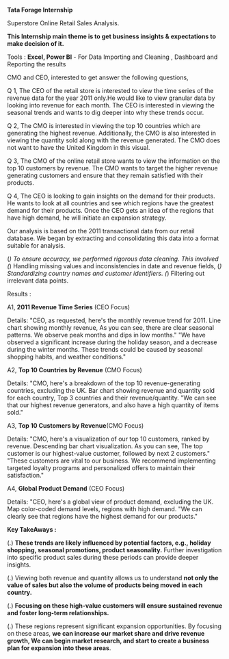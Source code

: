 **Tata Forage Internship**

Superstore Online Retail Sales Analysis.

**This Internship main theme is to get business insights & expectations to make decision of it.**

Tools : 
**Excel, Power BI** -  For Data Importing and Cleaning , Dashboard and Reporting the results

CMO and CEO, interested to get answer the following questions,

Q 1, The CEO of the retail store is interested to view the time series of the revenue data for the year 2011 only.He would like to view granular data by looking into revenue for each month. 
The CEO is interested in viewing the seasonal trends and wants to dig deeper into why these trends occur.

Q 2, The CMO is interested in viewing the top 10 countries which are generating the highest revenue. Additionally, the CMO is also interested in viewing the quantity sold along with the revenue generated. The CMO does not want to have the United Kingdom in this visual.

Q 3, The CMO of the online retail store wants to view the information on the top 10 customers by revenue. 
The CMO wants to target the higher revenue generating customers and ensure that they remain satisfied with their products.

Q 4, The CEO is looking to gain insights on the demand for their products. He wants to look at all countries and see which regions have the greatest demand for their products.
Once the CEO gets an idea of the regions that have high demand, he will initiate an expansion strategy.


Our analysis is based on the 2011 transactional data from our retail database. 
We began by extracting and consolidating this data into a format suitable for analysis.


(*) To ensure accuracy, we performed rigorous data cleaning. 
This involved 
(*) Handling missing values and inconsistencies in date and revenue fields,
(*) Standardizing country names and customer identifiers.
(*) Filtering out irrelevant data points.

Results :

A1, **2011 Revenue Time Series** (CEO Focus)

Details:
"CEO, as requested, here's the monthly revenue trend for 2011. Line chart showing monthly revenue, 
As you can see, there are clear seasonal patterns. We observe peak months and dips in low months."
"We have observed a significant increase during the holiday season, and a decrease during the winter months. 
These trends could be caused by seasonal shopping habits, and weather conditions."

A2, **Top 10 Countries by Revenue** (CMO Focus)

Details:
"CMO, here's a breakdown of the top 10 revenue-generating countries, excluding the UK. 
Bar chart showing revenue and quantity sold for each country, Top 3 countries and their revenue/quantity.
"We can see that our highest revenue generators, and also have a high quantity of items sold."

A3, **Top 10 Customers by Revenue**(CMO Focus)

Details:
"CMO, here's a visualization of our top 10 customers, ranked by revenue. Descending bar chart visualization. 
As you can see, The top customer is our highest-value customer, followed by next 2 customers."
"These customers are vital to our business. We recommend implementing targeted loyalty programs and personalized offers to maintain their satisfaction."


A4,  **Global Product Demand** (CEO Focus)

Details:
"CEO, here's a global view of product demand, excluding the UK. Map  color-coded demand levels, regions with high demand.
"We can clearly see that regions have the highest demand for our products."

**Key TakeAways :**

(.) **These trends are likely influenced by potential factors, e.g., holiday shopping, seasonal promotions, product seasonality.** Further investigation into specific product sales during
    these periods can provide deeper insights.

(.) Viewing both revenue and quantity allows us to understand **not only the value of sales but also the volume of products being moved in each country.**

(.) **Focusing on these high-value customers will ensure sustained revenue and foster long-term relationships.**

(.) These regions represent significant expansion opportunities. By focusing on these areas, **we can increase our market share and drive revenue growth, We can begin market research,        and start to create a business plan for expansion into these areas**.
